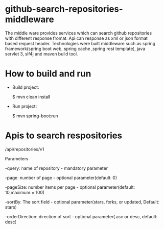 # github-search-repositories-middleware

The middle ware provides services which can search github repositories with different response fromat. Api can response as xml or json format based request header. Technologies were built middleware such as spring framework(spring boot web, spring cache
,spring rest template), java servlet 3, slf4j and maven build tool.

# How to build and run

- Build project: 

  $ mvn clean install

- Run project:

  $ mvn spring-boot:run
  
# Apis to search respositories

/api/repositories/v1

Parameters
<table>

-query: name of repository - mandatory parameter

-page: number of page - optional parameter(default: 0)

-pageSize: number items per page - optional parameter(default: 10,maximum = 100)

-sortBy: The sort field - optional parameter(stars, forks, or updated, Default: stars)

-orderDirection: direction of sort - optional parameter( asc or desc, default: desc)




